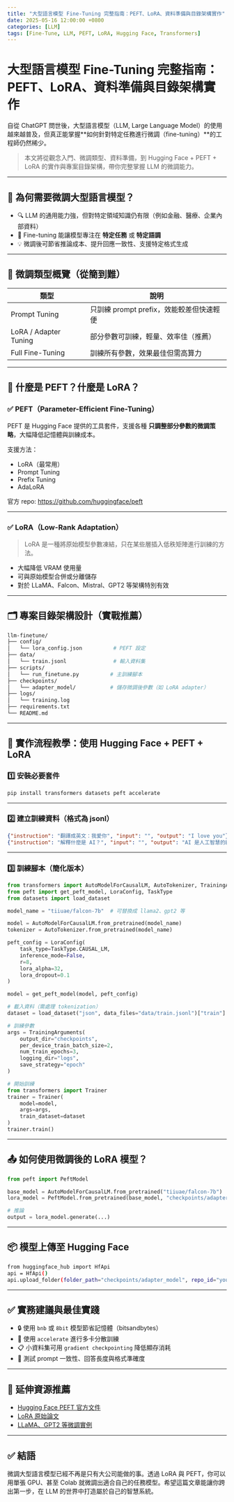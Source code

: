 ```yaml
---
title: "大型語言模型 Fine-Tuning 完整指南：PEFT、LoRA、資料準備與目錄架構實作"
date: 2025-05-16 12:00:00 +0800
categories: [LLM]
tags: [Fine-Tune, LLM, PEFT, LoRA, Hugging Face, Transformers]
---
```


# 大型語言模型 Fine-Tuning 完整指南：PEFT、LoRA、資料準備與目錄架構實作

自從 ChatGPT 問世後，大型語言模型（LLM, Large Language Model）的使用越來越普及，但真正能掌握**如何針對特定任務進行微調（fine-tuning）**的工程師仍然稀少。

> 本文將從觀念入門、微調類型、資料準備，到 Hugging Face + PEFT + LoRA 的實作與專案目錄架構，帶你完整掌握 LLM 的微調能力。

---

## 🧠 為何需要微調大型語言模型？

- 🔍 LLM 的通用能力強，但對特定領域知識仍有限（例如金融、醫療、企業內部資料）
- 🎯 Fine-tuning 能讓模型專注在 **特定任務** 或 **特定語調**
- 💡 微調後可節省推論成本、提升回應一致性、支援特定格式生成

---

## 🔄 微調類型概覽（從簡到難）

| 類型                | 說明 |
|---------------------|------|
| Prompt Tuning       | 只訓練 prompt prefix，效能較差但快速輕便 |
| LoRA / Adapter Tuning | 部分參數可訓練，輕量、效率佳（推薦） |
| Full Fine-Tuning    | 訓練所有參數，效果最佳但需高算力        |

---

## 🧰 什麼是 PEFT？什麼是 LoRA？

### ✅ PEFT（Parameter-Efficient Fine-Tuning）

PEFT 是 Hugging Face 提供的工具套件，支援各種 **只調整部分參數的微調策略**，大幅降低記憶體與訓練成本。

支援方法：
- LoRA（最常用）
- Prompt Tuning
- Prefix Tuning
- AdaLoRA

官方 repo: https://github.com/huggingface/peft

---

### ✅ LoRA（Low-Rank Adaptation）

> LoRA 是一種將原始模型參數凍結，只在某些層插入低秩矩陣進行訓練的方法。

- 大幅降低 VRAM 使用量
- 可與原始模型合併或分離儲存
- 對於 LLaMA、Falcon、Mistral、GPT2 等架構特別有效

---

## 🗂️ 專案目錄架構設計（實戰推薦）

```bash
llm-finetune/
├── config/
│   └── lora_config.json          # PEFT 設定
├── data/
│   └── train.jsonl               # 輸入資料集
├── scripts/
│   └── run_finetune.py          # 主訓練腳本
├── checkpoints/
│   └── adapter_model/           # 儲存微調後參數（如 LoRA adapter）
├── logs/
│   └── training.log
├── requirements.txt
└── README.md
```

---

## 🧪 實作流程教學：使用 Hugging Face + PEFT + LoRA

### 1️⃣ 安裝必要套件

```bash
pip install transformers datasets peft accelerate
```

---

### 2️⃣ 建立訓練資料（格式為 jsonl）

```json
{"instruction": "翻譯成英文：我愛你", "input": "", "output": "I love you"}
{"instruction": "解釋什麼是 AI？", "input": "", "output": "AI 是人工智慧的縮寫..."}
```

---

### 3️⃣ 訓練腳本（簡化版本）

```python
from transformers import AutoModelForCausalLM, AutoTokenizer, TrainingArguments
from peft import get_peft_model, LoraConfig, TaskType
from datasets import load_dataset

model_name = "tiiuae/falcon-7b"  # 可替換成 llama2、gpt2 等

model = AutoModelForCausalLM.from_pretrained(model_name)
tokenizer = AutoTokenizer.from_pretrained(model_name)

peft_config = LoraConfig(
    task_type=TaskType.CAUSAL_LM,
    inference_mode=False,
    r=8,
    lora_alpha=32,
    lora_dropout=0.1
)

model = get_peft_model(model, peft_config)

# 載入資料（需處理 tokenization）
dataset = load_dataset("json", data_files="data/train.jsonl")["train"]

# 訓練參數
args = TrainingArguments(
    output_dir="checkpoints",
    per_device_train_batch_size=2,
    num_train_epochs=3,
    logging_dir="logs",
    save_strategy="epoch"
)

# 開始訓練
from transformers import Trainer
trainer = Trainer(
    model=model,
    args=args,
    train_dataset=dataset
)
trainer.train()
```

---

## 📤 如何使用微調後的 LoRA 模型？

```python
from peft import PeftModel

base_model = AutoModelForCausalLM.from_pretrained("tiiuae/falcon-7b")
lora_model = PeftModel.from_pretrained(base_model, "checkpoints/adapter_model")

# 推論
output = lora_model.generate(...)
```

---

## 📦 模型上傳至 Hugging Face

```bash
from huggingface_hub import HfApi
api = HfApi()
api.upload_folder(folder_path="checkpoints/adapter_model", repo_id="your-username/your-model")
```

---

## ✅ 實務建議與最佳實踐

* 🔒 使用 `bnb` 或 `8bit` 模型節省記憶體（bitsandbytes）
* 🚀 使用 `accelerate` 進行多卡分散訓練
* 📋 小資料集可用 `gradient checkpointing` 降低顯存消耗
* 🧪 測試 prompt 一致性、回答長度與格式準確度

---

## 📘 延伸資源推薦

* [Hugging Face PEFT 官方文件](https://huggingface.co/docs/peft/index)
* [LoRA 原始論文](https://arxiv.org/abs/2106.09685)
* [LLaMA、GPT2 等微調實例](https://github.com/huggingface/transformers/tree/main/examples)

---

## ✅ 結語

微調大型語言模型已經不再是只有大公司能做的事。透過 LoRA 與 PEFT，你可以用單張 GPU、甚至 Colab 就微調出適合自己的任務模型。希望這篇文章能讓你跨出第一步，在 LLM 的世界中打造屬於自己的智慧系統。

